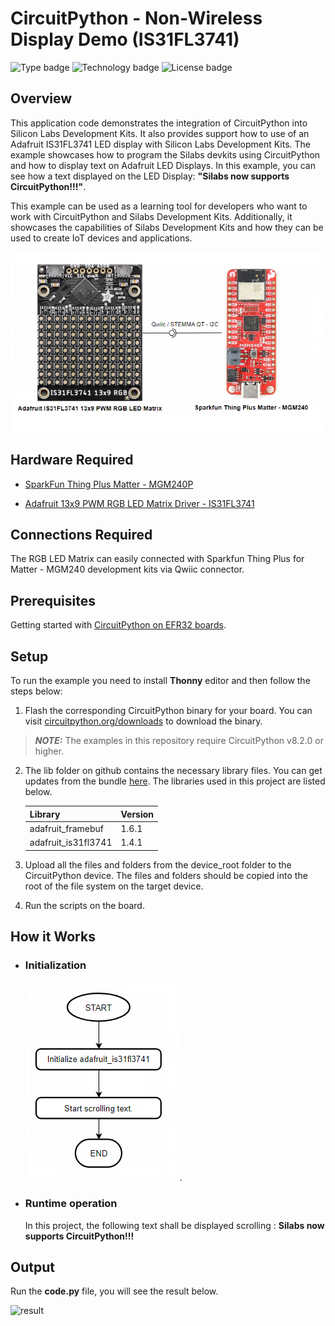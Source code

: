 # CircuitPython - Non-Wireless Display Demo (IS31FL3741) #

![Type badge](https://img.shields.io/badge/dynamic/json?url=https://raw.githubusercontent.com/SiliconLabs/application_examples_ci/master/circuitpython/cp_non_wireless_display_demo_common.json&label=Type&query=type&color=green)
![Technology badge](https://img.shields.io/badge/dynamic/json?url=https://raw.githubusercontent.com/SiliconLabs/application_examples_ci/master/circuitpython/cp_non_wireless_display_demo_common.json&label=Technology&query=technology&color=green)
![License badge](https://img.shields.io/badge/dynamic/json?url=https://raw.githubusercontent.com/SiliconLabs/application_examples_ci/master/circuitpython/cp_non_wireless_display_demo_common.json&label=License&query=license&color=green)
## Overview ##

This application code demonstrates the integration of CircuitPython into Silicon Labs Development Kits. It also provides support how to use of an Adafruit IS31FL3741 LED display with Silicon Labs Development Kits. The example showcases how to program the Silabs devkits using CircuitPython and how to display text on Adafruit LED Displays. In this example, you can see how a text displayed on the LED Display: **"Silabs now supports CircuitPython!!!"**.

This example can be used as a learning tool for developers who want to work with CircuitPython and Silabs Development Kits. Additionally, it showcases the capabilities of Silabs Development Kits and how they can be used to create IoT devices and applications.

![overview](docs/overview.png)

## Hardware Required ##

- [SparkFun Thing Plus Matter - MGM240P](https://www.sparkfun.com/products/20270)

- [Adafruit 13x9 PWM RGB LED Matrix Driver - IS31FL3741](https://www.adafruit.com/product/5201)

## Connections Required ##

The RGB LED Matrix can easily connected with Sparkfun Thing Plus for Matter - MGM240 development kits via Qwiic connector.

## Prerequisites ##

Getting started with [CircuitPython on EFR32 boards](../doc/running_circuitpython.md).


## Setup ##

To run the example you need to install **Thonny** editor and then follow the steps below:

1. Flash the corresponding CircuitPython binary for your board. You can visit [circuitpython.org/downloads](https://circuitpython.org/downloads?q=silabs) to download the binary.

> **_NOTE:_** The examples in this repository require CircuitPython v8.2.0 or higher.

2. The lib folder on github contains the necessary library files. You can get updates from the bundle [here](https://circuitpython.org/libraries). The libraries used in this project are listed below.

    | Library           | Version           |
    |:----------------- |:------------------|
    | adafruit_framebuf |       1.6.1       |
    | adafruit_is31fl3741 |       1.4.1      |


3. Upload all the files and folders from the device_root folder to the CircuitPython device. The files and folders should be copied into the root of the file system on the target device.

4. Run the scripts on the board.

## How it Works ##

- ### Initialization ###

    ![Initialization](docs/init.png).

- ### Runtime operation ###

    In this project, the following text shall be displayed scrolling : **Silabs now supports CircuitPython!!!**

## Output ##

Run the **code.py** file, you will see the result below.

![result](docs/result.GIF)
